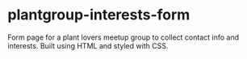 # plantgroup-interests-form
Form page for a plant lovers meetup group to collect contact info and interests. Built using HTML and styled with CSS.
